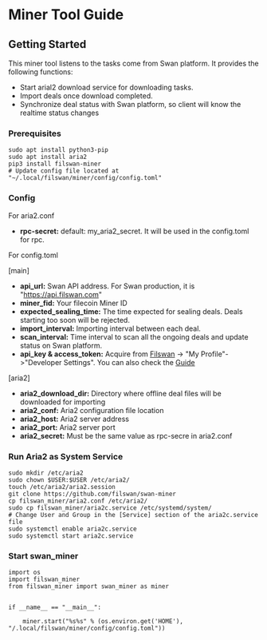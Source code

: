 # Miner Tool Guide

## Getting Started

This miner tool listens to the tasks come from Swan platform. It provides the following functions:

* Start arial2 download service for downloading tasks.
* Import deals once download completed.
* Synchronize deal status with Swan platform, so client will know the realtime status changes

### Prerequisites

```shell
sudo apt install python3-pip
sudo apt install aria2
pip3 install filswan-miner
# Update config file located at "~/.local/filswan/miner/config/config.toml"
```

### Config

For aria2.conf

- **rpc-secret:**  default: my_aria2_secret. It will be used in the config.toml for rpc.

For config.toml

[main]

- **api_url:** Swan API address. For Swan production, it is "https://api.filswan.com"
- **miner_fid:** Your filecoin Miner ID
- **expected_sealing_time:** The time expected for sealing deals. Deals starting too soon will be rejected.
- **import_interval:** Importing interval between each deal.
- **scan_interval:** Time interval to scan all the ongoing deals and update status on Swan platform.
- **api_key & access_token:** Acquire from [Filswan](https://www.filswan.com) -> "My Profile"->"Developer Settings". You
  can also check the [Guide](https://nebulaai.medium.com/how-to-use-api-key-in-swan-a2ebdb005aa4)

[aria2]

- **aria2_download_dir:** Directory where offline deal files will be downloaded for importing
- **aria2_conf:** Aria2 configuration file location
- **aria2_host:** Aria2 server address
- **aria2_port:** Aria2 server port
- **aria2_secret:** Must be the same value as rpc-secre in aria2.conf


### Run Aria2 as System Service

```shell
sudo mkdir /etc/aria2
sudo chown $USER:$USER /etc/aria2/
touch /etc/aria2/aria2.session
git clone https://github.com/filswan/swan-miner
cp filswan_miner/aria2.conf /etc/aria2/
sudo cp filswan_miner/aria2c.service /etc/systemd/system/
# Change User and Group in the [Service] section of the aria2c.service file
sudo systemctl enable aria2c.service
sudo systemctl start aria2c.service
```

### Start swan_miner
```python3
import os
import filswan_miner
from filswan_miner import swan_miner as miner


if __name__ == "__main__":

    miner.start("%s%s" % (os.environ.get('HOME'), "/.local/filswan/miner/config/config.toml"))
```
